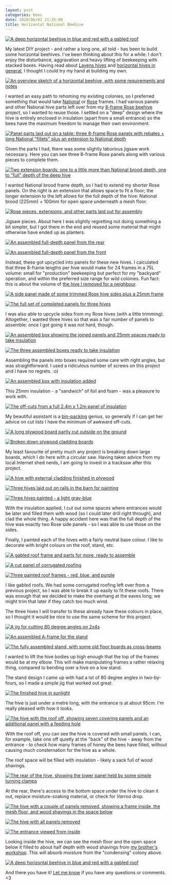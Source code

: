 ```yaml
---
layout: post
categories: bees
date: 2020/06/01 21:25:00
title: Horizontal National Beehive
---
```


[![A deep horizontal beehive in blue and red with a gabled roof](/img/horizontal-national-hive/thumbs/final.jpg)](/img/horizontal-national-hive/final.jpg)

My latest DIY project - and rather a long one, all told - has been to build
some horizontal beehives. I've been thinking about this for a while: I don't
enjoy the disturbance, aggravation and heavy lifting of beekeeping with stacked
boxes. Having read about [Layens
hives](https://horizontalhive.com/keeping-bees-with-a-smile/georges-layens-book.shtml)
and [horizontal hives in general](https://horizontalhive.com/), I thought I
could try my hand at building my own.

[![An overview sketch of a horizontal beehive, with some requirements and notes](/img/horizontal-national-hive/thumbs/plans-001.jpg)](/img/horizontal-national-hive/plans-001.jpg)

I wanted an easy path to rehoming my existing colonies, so I preferred
something that would take
[National](https://en.wikipedia.org/wiki/BS_National_Beehive) or
[Rose](http://www.rosebeehives.com/what-are-rose-hives.html) frames. I had
various panels and other National hive parts left over from my [8-frame Rose
beehive](/2019/03/10/8-frame-rose-beehive-boxes/) project, so I wanted
to reuse those. I settled on a "deep" design where the hive is entirely
enclosed in insulation (apart from a small entrance) so the bees have the
maximum freedom to manage their own environment.

[![Panel parts laid out on a table: three 8-frame Rose panels with rebates + long National "fillets" plus an extension to National depth](/img/horizontal-national-hive/thumbs/panels-001.jpg)](/img/horizontal-national-hive/panels-001.jpg)

Given the parts I had, there was some slightly laborious jigsaw work necessary.
Here you can see three 8-frame Rose panels along with various pieces to complete them.

[![Two extension boards: one to a little more than National brood depth, one to "full" depth of the deep hive](/img/horizontal-national-hive/thumbs/panels-002.jpg)](/img/horizontal-national-hive/panels-002.jpg)

I wanted National brood frame depth, so I had to extend my shorter Rose panels.
On the right is an extension that allows space to fit a floor; the longer
extension to the left allows for the full depth of the hive: National brood
(225mm) + 100mm for open space underneath a mesh floor.

[![Rose pieces, extensions, and other parts laid out for assembly](/img/horizontal-national-hive/thumbs/panels-003.jpg)](/img/horizontal-national-hive/panels-003.jpg)

Jigsaw pieces. About here I was slightly regretting not doing something a bit
simpler, but I got there in the end and reused some material that might
otherwise have ended up as planters.

[![An assembled full-depth panel from the rear](/img/horizontal-national-hive/thumbs/panels-004.jpg)](/img/horizontal-national-hive/panels-004.jpg)

[![An assembled full-depth panel from the front](/img/horizontal-national-hive/thumbs/panels-005.jpg)](/img/horizontal-national-hive/panels-005.jpg)

Instead, these got upcycled into panels for these new hives. I calculated that
three 8-frame lengths per hive would make for 24 frames in a 75L volume: small
for "production" beekeeping but perfect for my "backyard" operation, and within
the preferred size range for wild colonies. Fun fact: this is about the volume
of [the hive I removed for a neighbour](https://imgur.com/gallery/o1wF9Mi).

[![A side panel made of some trimmed Rose hive sides plus a 25mm frame](/img/horizontal-national-hive/thumbs/panels-006.jpg)](/img/horizontal-national-hive/panels-006.jpg)

[![The full set of completed panels for three hives](/img/horizontal-national-hive/thumbs/panels-007.jpg)](/img/horizontal-national-hive/panels-007.jpg)

I was also able to upcycle sides from my Rose hives (with a little trimming).
Altogether, I wanted three hives so that was a fair number of panels to
assemble: once I got going it was not hard, though.
 
[![An assembled box showing the joined panels and 25mm spaces ready to take insulation](/img/horizontal-national-hive/thumbs/box-001.jpg)](/img/horizontal-national-hive/box-001.jpg)

[![The three assembled boxes ready to take insulation](/img/horizontal-national-hive/thumbs/box-002.jpg)](/img/horizontal-national-hive/box-002.jpg)

Assembling the panels into boxes required some care with right angles, but was
straightforward. I used a ridiculous number of screws on this project and I
have no regrets. :o)

[![An assembled box with insulation added](/img/horizontal-national-hive/thumbs/box-003.jpg)](/img/horizontal-national-hive/box-003.jpg)

This 25mm insulation - a "sandwich" of foil and foam - was a pleasure to work
with.

[![The off-cuts from a full 2.4m x 1.2m panel of insulation](/img/horizontal-national-hive/thumbs/box-004.jpg)](/img/horizontal-national-hive/box-004.jpg)

My beautiful assistant is a
[bin-packing](https://en.wikipedia.org/wiki/Bin_packing_problem) genius, so
generally if I can get her advice on cut lists I have the minimum of awkward
off-cuts.

[![A long plywood board partly cut outside on the ground](/img/horizontal-national-hive/thumbs/cladding-001.jpg)](/img/horizontal-national-hive/cladding-001.jpg)

[![Broken down plywood cladding boards](/img/horizontal-national-hive/thumbs/cladding-002.jpg)](/img/horizontal-national-hive/cladding-002.jpg)

My least favourite of pretty much any project is breaking down large boards,
which I do here with a circular saw. Having taken advice from my local Internet
shed nerds, I am going to invest in a tracksaw after this project.

[![A hive with external cladding finished in plywood](/img/horizontal-national-hive/thumbs/cladding-003.jpg)](/img/horizontal-national-hive/cladding-003.jpg)

[![Three hives laid out on rails in the barn for painting](/img/horizontal-national-hive/thumbs/cladding-004.jpg)](/img/horizontal-national-hive/cladding-004.jpg)

[![Three hives painted - a light gray-blue](/img/horizontal-national-hive/thumbs/cladding-005.jpg)](/img/horizontal-national-hive/cladding-005.jpg)

With the insulation applied, I cut out some spaces where entrances would be
later and filled them with wood (so I could later drill right through), and
clad the whole thing. A happy accident here was that the full depth of the hive
was exactly two Rose side panels - so I was able to use those on the sides.

Finally, I painted each of the hives with a fairly neutral base colour. I like
to decorate with bright colours on the roof, stand, etc.

[![A gabled roof frame and parts for more, ready to assemble](/img/horizontal-national-hive/thumbs/roof-001.jpg)](/img/horizontal-national-hive/roof-001.jpg)

[![A cut panel of corrugated roofing](/img/horizontal-national-hive/thumbs/roof-002.jpg)](/img/horizontal-national-hive/roof-002.jpg)

[![Three painted roof frames - red, blue, and purple](/img/horizontal-national-hive/thumbs/roof-003.jpg)](/img/horizontal-national-hive/roof-003.jpg)

I like gabled roofs. We had some corrugated roofing left over from a previous
project, so I was able to break it up easily to fit these roofs. There was
enough that we decided to make the overhang at the eaves long; we might trim
that later if they catch too much wind.

The three hives I will transfer to these already have these colours in place,
so I thought it would be nice to use the same scheme for this project.

[![A jig for cutting 80 degree angles on 2x4s](/img/horizontal-national-hive/thumbs/stand-001.jpg)](/img/horizontal-national-hive/stand-001.jpg)

[![An assembled A-frame for the stand](/img/horizontal-national-hive/thumbs/stand-002.jpg)](/img/horizontal-national-hive/stand-002.jpg)

[![The fully assembled stand, with some old floor boards as cross-beams](/img/horizontal-national-hive/thumbs/stand-003.jpg)](/img/horizontal-national-hive/stand-003.jpg)

I wanted to lift the hive bodies up high enough that the top of the frames
would be at my elbow. This will make manipulating frames a rather relaxing
thing, compared to bending over a hive on a low stand.

The stand design I came up with had a lot of 80 degree angles in two-by-fours,
so I made a simple jig that worked out great.

[![The finished hive in sunlight](/img/horizontal-national-hive/thumbs/finished-001.jpg)](/img/horizontal-national-hive/finished-001.jpg)

The hive is just under a metre long, with the entrance is at about 95cm. I'm
really pleased with how it looks.

[![The hive with the roof off, showing seven covering panels and an additional panel with a feeding hole](/img/horizontal-national-hive/thumbs/finished-002.jpg)](/img/horizontal-national-hive/finished-002.jpg)

With the roof off, you can see the hive is covered with small panels. I can,
for example, take one off quietly at the "back" of the hive - away from the
entrance - to check how many frames of honey the bees have filled, without
causing much consternation for the hive as a whole.

The roof space will be filled with insulation - likely a sack full of wood
shavings.

[![The rear of the hive, showing the lower panel held by some simple turning clamps](/img/horizontal-national-hive/thumbs/finished-003.jpg)](/img/horizontal-national-hive/finished-003.jpg)

At the rear, there's access to the bottom space under the hive to clean it out,
replace moisture-soaking material, or check for _Varroa_ drop.

[![The hive with a couple of panels removed, showing a frame inside, the mesh floor, and wood shavings in the space below](/img/horizontal-national-hive/thumbs/finished-004.jpg)](/img/horizontal-national-hive/finished-004.jpg)

[![The hive with all panels removed](/img/horizontal-national-hive/thumbs/finished-005.jpg)](/img/horizontal-national-hive/finished-005.jpg)

[![The entrance viewed from inside](/img/horizontal-national-hive/thumbs/finished-006.jpg)](/img/horizontal-national-hive/finished-006.jpg)

Looking inside the hive, we can see the mesh floor and the open space below it
filled to about half depth with wood shavings from [my brother's
workshop](https://www.instagram.com/dee.synnottwoodcraft/). This will absorb
moisture from the "condensing" colony above.

[![A deep horizontal beehive in blue and red with a gabled roof](/img/horizontal-national-hive/thumbs/final.jpg)](/img/horizontal-national-hive/final.jpg)

And there you have it! [Let me know](https://emauton.org/about/) if
you have any questions or comments. <3

